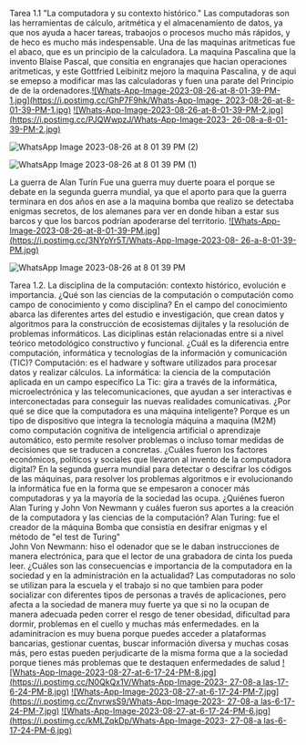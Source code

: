  

Tarea 1.1 "La computadora y su contexto histórico."
Las computadoras son las herramientas de cálculo, aritmética y el almacenamiento de datos, ya que nos ayuda a hacer tareas,
trabaojos o procesos mucho más rápidos, y de heco es mucho más indespensable. Una de las maquinas aritmeticas fue el abaco, que
es un principio de la calculadora. La maquina Pascalina que la invento Blaise Pascal, que consitia en engranajes que hacian operaciones aritmeticas,
y este Gottfried Leibinitz mejoro la maquina Pascalina, y de aqui se emepso a modificar mas las calculadoras y fuen una parate del Principio de de la
ordenadores.[![Whats-App-Image-2023-08-26-at-8-01-39-PM-1.jpg](https://i.postimg.cc/GhP7F9hk/Whats-App-Image- 2023-08-26-at-8-01-39-PM-1.jpg)](https://postimg.cc/GH2xrLD2)
[![Whats-App-Image-2023-08-26-at-8-01-39-PM-2.jpg](https://i.postimg.cc/PJQWwpzJ/Whats-App-Image-2023- 26-08-a-8-01-39-PM-2.jpg)](https://postimg.cc/4HnHC30R)

![WhatsApp Image 2023-08-26 at 8 01 39 PM (2)](https://github.com/LauraNaomi/Informatica-1-/assets/143301791/3f2fca40-497c-486d-9535-1e7506fc7f38)

![WhatsApp Image 2023-08-26 at 8 01 39 PM (1)](https://github.com/LauraNaomi/Informatica-1-/assets/143301791/94b79136-ac6a-4715-9262-dc763af01444)




La guerra de Alan Turín
Fue una guerra muy duerte poara el porque se debate en la segunda guerra mundial, ya que el aporto para que la guerra terminara en dos años en ase a la maquina bomba que realizo se detectaba enigmas secretos,
de los alemanes para ver en donde hiban a estar sus barcos y que los barcos podrían apoderarse del territorio.
[![Whats-App-Image-2023-08-26-at-8-01-39-PM.jpg](https://i.postimg.cc/3NYpYr5T/Whats-App-Image-2023-08- 26-a-8-01-39-PM.jpg)](https://postimg.cc/dkND9YVH)

![WhatsApp Image 2023-08-26 at 8 01 39 PM](https://github.com/LauraNaomi/Informatica-1-/assets/143301791/e839ab39-f7bf-40c2-87ab-334a2508a95e)

Tarea 1.2. La disciplina de la computación: contexto histórico, evolución e importancia.
¿Qué son las ciencias de la computación o computación como campo de conocimiento y como disciplina?
En el campo del conocimiento abarca las diferentes artes del estudio e investigación, que crean datos y algoritmos para la construcción de ecosistemas dijitales y la resolución de problemas informáticos.
Las diciplinas están relacionadas entre si a nivel teórico metodológico constructivo y funcional.
¿Cuál es la diferencia entre computación, informática y tecnologías de la información y comunicación (TIC)?
Computación: es el hadware y software utilizados para procesar datos y realizar cálculos.
La informática: la ciencia de la computación aplicada en un campo específico
La Tic: gira a través de la informática, microelectrónica y las telecomunicaciones, que ayudan a ser interactivas e interconectadas para conseguir las nuevas realidades comunicativas.
¿Por qué se dice que la computadora es una máquina inteligente?
Porque es un tipo de dispositivo que integra la tecnología máquina a maquina (M2M) como computación cognitiva de inteligencia artificial o aprendizaje automático, esto permite resolver problemas o incluso tomar medidas de decisiones que se traducen a concretas.
¿Cuáles fueron los factores económicos, políticos y sociales que llevaron al invento de la computadora digital?
En la segunda guerra mundial para detectar o descifrar los códigos de las máquinas, para resolver los problemas algoritmos e ir evolucionando la informática fue en la forma que se empesaron a conocer más computadoras y ya la mayoría de la sociedad las ocupa.
¿Quiénes fueron Alan Turing y John Von Newmann y cuáles fueron sus aportes a la creación de la computadora y las ciencias de la computación?
Alan Turing: fue el creador de la máquina Bomba que consistía en desifrar enigmas y el método de "el test de Turing"  
John Von Newmann: hiso el odenador que se le daban instrucciones de manera electrónica, para que el lector de una grabadora de cinta los pueda leer.
¿Cuáles son las consecuencias e importancia de la computadora en la sociedad y en la administración en la actualidad?
Las computadoras no solo se utilizan para la escuela y el trabajo si no que tambien para poder socializar con diferentes tipos de personas a través de aplicaciones, pero afecta a la sociedad de manera muy fuerte ya que si no la ocupan de manera adecuada peden correr el resgo
de tener obesidad, dificultad para dormir, problemas en el cuello y muchas más enfermedades. en la adaminitracion es muy buena porque puedes acceder a plataformas bancarias, gestionar cuentas, buscar información diversa y muchas cosas más, pero
estas pueden perjudicarte de la misma forma que a la sociedad porque tienes más problemas que te destaquen enfermedades de salud
[![Whats-App-Image-2023-08-27-at-6-17-24-PM-8.jpg](https://i.postimg.cc/N0QkQx1V/Whats-App-Image-2023- 27-08-a las-17-6-24-PM-8.jpg)](https://postimg.cc/mP6HwCpN)
[![Whats-App-Image-2023-08-27-at-6-17-24-PM-7.jpg](https://i.postimg.cc/ZnvrwsS9/Whats-App-Image-2023- 27-08-a las-6-17-24-PM-7.jpg)](https://postimg.cc/jnKw5XCK)
[![Whats-App-Image-2023-08-27-at-6-17-24-PM-6.jpg](https://i.postimg.cc/kMLZqkDp/Whats-App-Image-2023- 27-08-a las-6-17-24-PM-6.jpg)](https://postimg.cc/8sBwbXRR)


